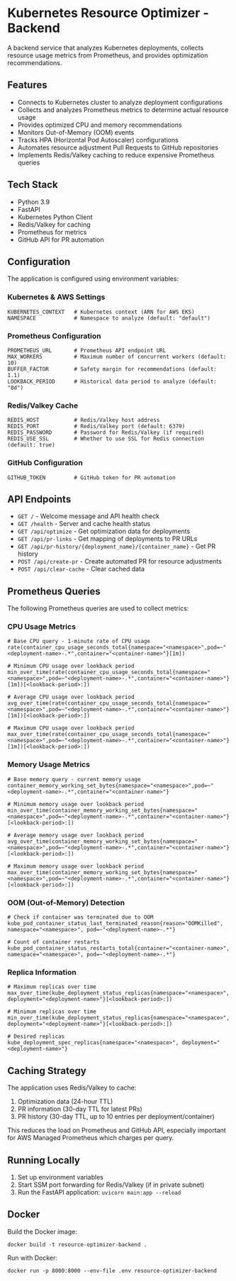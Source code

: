 # Kubernetes Resource Optimizer - Backend

A backend service that analyzes Kubernetes deployments, collects resource usage metrics from Prometheus, and provides optimization recommendations.

## Features

- Connects to Kubernetes cluster to analyze deployment configurations
- Collects and analyzes Prometheus metrics to determine actual resource usage
- Provides optimized CPU and memory recommendations
- Monitors Out-of-Memory (OOM) events
- Tracks HPA (Horizontal Pod Autoscaler) configurations
- Automates resource adjustment Pull Requests to GitHub repositories
- Implements Redis/Valkey caching to reduce expensive Prometheus queries

## Tech Stack

- Python 3.9
- FastAPI
- Kubernetes Python Client
- Redis/Valkey for caching
- Prometheus for metrics
- GitHub API for PR automation

## Configuration

The application is configured using environment variables:

### Kubernetes & AWS Settings
```
KUBERNETES_CONTEXT   # Kubernetes context (ARN for AWS EKS)
NAMESPACE            # Namespace to analyze (default: "default")
```

### Prometheus Configuration
```
PROMETHEUS_URL       # Prometheus API endpoint URL
MAX_WORKERS          # Maximum number of concurrent workers (default: 10)
BUFFER_FACTOR        # Safety margin for recommendations (default: 1.1)
LOOKBACK_PERIOD      # Historical data period to analyze (default: "8d")
```

### Redis/Valkey Cache
```
REDIS_HOST           # Redis/Valkey host address
REDIS_PORT           # Redis/Valkey port (default: 6379)
REDIS_PASSWORD       # Password for Redis/Valkey (if required)
REDIS_USE_SSL        # Whether to use SSL for Redis connection (default: true)
```

### GitHub Configuration
```
GITHUB_TOKEN         # GitHub token for PR automation
```

## API Endpoints

- `GET /` - Welcome message and API health check
- `GET /health` - Server and cache health status
- `GET /api/optimize` - Get optimization data for deployments
- `GET /api/pr-links` - Get mapping of deployments to PR URLs
- `GET /api/pr-history/{deployment_name}/{container_name}` - Get PR history
- `POST /api/create-pr` - Create automated PR for resource adjustments
- `POST /api/clear-cache` - Clear cached data

## Prometheus Queries

The following Prometheus queries are used to collect metrics:

### CPU Usage Metrics
```
# Base CPU query - 1-minute rate of CPU usage
rate(container_cpu_usage_seconds_total{namespace="<namespace>",pod=~"<deployment-name>-.*",container="<container-name>"}[1m])

# Minimum CPU usage over lookback period
min_over_time(rate(container_cpu_usage_seconds_total{namespace="<namespace>",pod=~"<deployment-name>-.*",container="<container-name>"}[1m])[<lookback-period>:])

# Average CPU usage over lookback period
avg_over_time(rate(container_cpu_usage_seconds_total{namespace="<namespace>",pod=~"<deployment-name>-.*",container="<container-name>"}[1m])[<lookback-period>:])

# Maximum CPU usage over lookback period
max_over_time(rate(container_cpu_usage_seconds_total{namespace="<namespace>",pod=~"<deployment-name>-.*",container="<container-name>"}[1m])[<lookback-period>:])
```

### Memory Usage Metrics
```
# Base memory query - current memory usage
container_memory_working_set_bytes{namespace="<namespace>",pod=~"<deployment-name>-.*",container="<container-name>"}

# Minimum memory usage over lookback period
min_over_time(container_memory_working_set_bytes{namespace="<namespace>",pod=~"<deployment-name>-.*",container="<container-name>"}[<lookback-period>:])

# Average memory usage over lookback period
avg_over_time(container_memory_working_set_bytes{namespace="<namespace>",pod=~"<deployment-name>-.*",container="<container-name>"}[<lookback-period>:])

# Maximum memory usage over lookback period
max_over_time(container_memory_working_set_bytes{namespace="<namespace>",pod=~"<deployment-name>-.*",container="<container-name>"}[<lookback-period>:])
```

### OOM (Out-of-Memory) Detection
```
# Check if container was terminated due to OOM
kube_pod_container_status_last_terminated_reason{reason="OOMKilled", namespace="<namespace>", pod=~"<deployment-name>-.*"}

# Count of container restarts
kube_pod_container_status_restarts_total{container="<container-name>", namespace="<namespace>", pod=~"<deployment-name>-.*"}
```

### Replica Information
```
# Maximum replicas over time
max_over_time(kube_deployment_status_replicas{namespace="<namespace>", deployment="<deployment-name>"}[<lookback-period>:])

# Minimum replicas over time
min_over_time(kube_deployment_status_replicas{namespace="<namespace>", deployment="<deployment-name>"}[<lookback-period>:])

# Desired replicas
kube_deployment_spec_replicas{namespace="<namespace>", deployment="<deployment-name>"}
```

## Caching Strategy

The application uses Redis/Valkey to cache:

1. Optimization data (24-hour TTL)
2. PR information (30-day TTL for latest PRs)
3. PR history (30-day TTL, up to 10 entries per deployment/container)

This reduces the load on Prometheus and GitHub API, especially important for AWS Managed Prometheus which charges per query.

## Running Locally

1. Set up environment variables
2. Start SSM port forwarding for Redis/Valkey (if in private subnet)
3. Run the FastAPI application: `uvicorn main:app --reload`

## Docker

Build the Docker image:
```
docker build -t resource-optimizer-backend .
```

Run with Docker:
```
docker run -p 8000:8000 --env-file .env resource-optimizer-backend
```